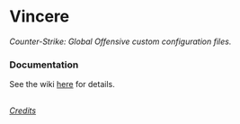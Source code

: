 # Vincere
*Counter-Strike: Global Offensive custom configuration files.*  

### Documentation
See the wiki [here](https://github.com/dizzyf00d/Vincere/wiki) for details.

##
*[Credits](https://github.com/dizzyf00d/Vincere/wiki/Credits)*
